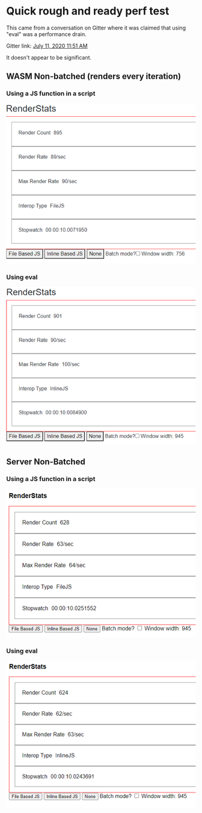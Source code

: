 # Quick rough and ready perf test

This came from a conversation on Gitter where it was claimed that using "eval" was a performance drain.

Gitter link: [July 11, 2020 11:51 AM](https://gitter.im/aspnet/Blazor?at=5f0999c73c217837fd9091e8)

It doesn't appear to be significant.

## WASM Non-batched (renders every iteration)
### Using a JS function in a script
![File Based Non Batched](FileBasedNonBatched.png)

### Using eval
![Inline Non Batched](InlineNonBatched.png)

## Server Non-Batched

### Using a JS function in a script
![File Based Non Batched Server](FileBasedNonBatchedServer.png)

### Using eval
![Inline Non Batched Server](InlineNonBatchedServer.png)